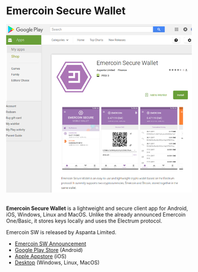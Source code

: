 # Emercoin Secure Wallet

<div style="boxOverflow"><img src="/images/EmercoinSW_Wallet.png" width="512" alt="Emercoin SW on Google Play"></div><br>

<strong>Emercoin Secure Wallet</strong> is a lightweight and secure client app for Android, iOS, Windows, Linux and MacOS. Unlike the already announced Emercoin One/Basic, it
stores keys locally and uses the Electrum protocol.

Emercoin SW is released by Aspanta Limited.

-   <a target="_blank" rel="nofollow" href="https://medium.com/@emer.tech/emercoin-secure-wallet-1-0-53454d8cfca1">Emercoin SW
    Announcement</a>
-   <a target="_blank" rel="nofollow" href="https://play.google.com/store/apps/details?id=com.aspanta.emcsec">Google Play Store</a> (Android)
-   <a target="_blank" rel="nofollow" href="https://itunes.apple.com/us/app/emercoin-secure-wallet/id1273529858">Apple Appstore</a> (iOS)
-   <a target="_blank" rel="nofollow" href="https://download.emercoin.com/apps/EmcSec/latest">Desktop</a> (Windows, Linux, MacOS)

